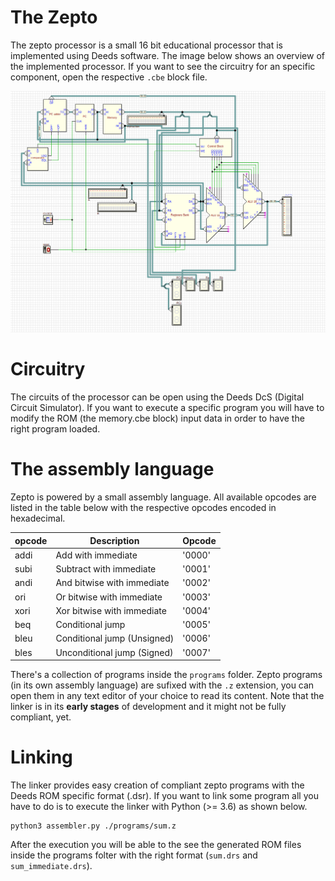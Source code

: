 # The Zepto

The zepto processor is a small 16 bit educational processor that is implemented
using Deeds software. The image below shows an overview of the implemented
processor. If you want to see the circuitry for an specific component, open the
respective `.cbe` block file.

<p align="center">
    <img  src="zepto.png" />
</p>

# Circuitry

The circuits of the processor can be open using the Deeds DcS (Digital Circuit
Simulator). If you want to execute a specific program you will have to modify
the ROM (the memory.cbe block) input data in order to have the right program
loaded.

# The assembly language

Zepto is powered by a small assembly language. All available opcodes are listed
in the table below with the respective opcodes encoded in hexadecimal.

| opcode | Description                  | Opcode |
| ------ | ---------------------------  | ------ |
| addi   | Add with immediate           | '0000' |
| subi   | Subtract with immediate      | '0001' |
| andi   | And bitwise with immediate   | '0002' |
| ori    | Or bitwise with immediate    | '0003' |
| xori   | Xor bitwise with immediate   | '0004' |
| beq    | Conditional jump             | '0005' |
| bleu   | Conditional jump (Unsigned)  | '0006' |
| bles   | Unconditional jump (Signed)  | '0007' |

There's a collection of programs inside the `programs` folder. Zepto programs
(in its own assembly language) are sufixed with the `.z` extension, you can open
them in any text editor of your choice to read its content. Note that the linker
is in its **early stages** of development and it might not be fully compliant,
yet.

# Linking

The linker provides easy creation of compliant zepto programs with the Deeds
ROM specific format (.dsr). If you want to link some program all you have to do
is to execute the linker with Python (>= 3.6) as shown below.

```
python3 assembler.py ./programs/sum.z
```

After the execution you will be able to the see the generated ROM files inside
the programs folter with the right format (`sum.drs` and `sum_immediate.drs`).





